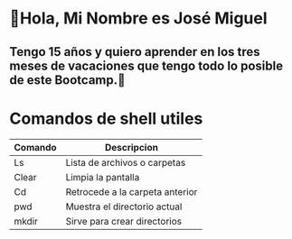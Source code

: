 # 👋Hola, Mi Nombre es José Miguel

## Tengo 15 años y quiero aprender en los tres meses de vacaciones que tengo todo lo posible de este Bootcamp.👾



# Comandos de shell utiles



| Comando  | Descripcion | 
|----------|-----------------------------|               
| Ls       | Lista de archivos o carpetas|
| Clear    | Limpia la pantalla    |
| Cd   | Retrocede a la carpeta anterior    |
| pwd   | Muestra el directorio actual    |
| mkdir   | Sirve para crear directorios    |
